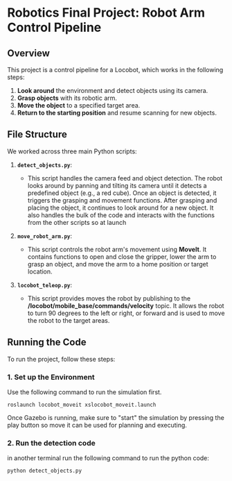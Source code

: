 # Robotics Final Project: Robot Arm Control Pipeline

## Overview

This project is a control pipeline for a Locobot, which works in the following steps:
1. **Look around** the environment and detect objects using its camera.
2. **Grasp objects** with its robotic arm.
3. **Move the object** to a specified target area.
4. **Return to the starting position** and resume scanning for new objects.

## File Structure

We worked across three main Python scripts:

1. **`detect_objects.py`**:
   - This script handles the camera feed and object detection. The robot looks around by panning and tilting its camera until it detects a predefined object (e.g., a red cube). Once an object is detected, it triggers the grasping and movement functions. After grasping and placing the object, it continues to look around for a new object. It also handles the bulk of the code and interacts with the functions from the other scripts so at launch 
   
2. **`move_robot_arm.py`**:
   - This script controls the robot arm's movement using **MoveIt**. It contains functions to open and close the gripper, lower the arm to grasp an object, and move the arm to a home position or target location.
   
3. **`locobot_teleop.py`**:
   - This script provides moves the robot by publishing to the **/locobot/mobile_base/commands/velocity** topic. It allows the robot to turn 90 degrees to the left or right, or forward and is used to move the robot to the target areas.

## Running the Code

To run the project, follow these steps:

### 1. Set up the Environment

Use the following command to run the simulation first.
```
roslaunch locobot_moveit xslocobot_moveit.launch
```
Once Gazebo is running, make sure to "start" the simulation by pressing the play button so move it can be used for planning and executing.
### 2. Run the detection code

in another terminal run the following command to run the python code:
```
python detect_objects.py
```